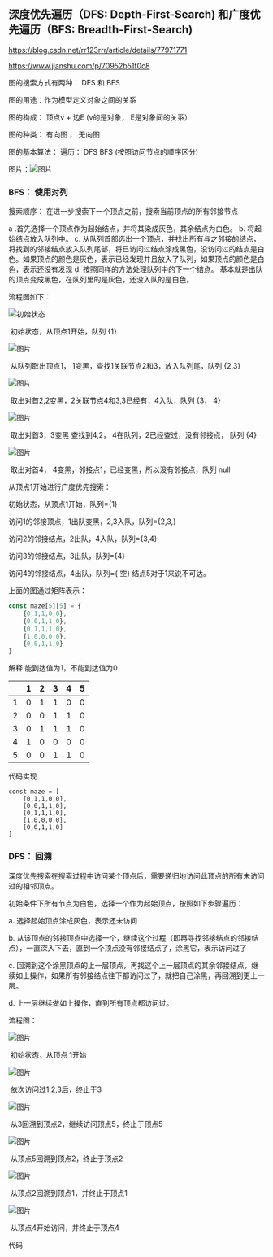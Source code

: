 ## 深度优先遍历（DFS: Depth-First-Search) 和广度优先遍历（BFS: Breadth-First-Search)

https://blog.csdn.net/rr123rrr/article/details/77971771

https://www.jianshu.com/p/70952b51f0c8

图的搜索方式有两种： DFS 和 BFS

图的用途：作为模型定义对象之间的关系

图的构成： 顶点v + 边E (v的是对象， E是对象间的关系）

图的种类： 有向图 ， 无向图

图的基本算法： 遍历： DFS BFS (按照访问节点的顺序区分)

图片：![图片](./img/广度优先遍历1.png)

### BFS： 使用对列

搜索顺序： 在进一步搜索下一个顶点之前，搜索当前顶点的所有邻接节点

a .首先选择一个顶点作为起始结点，并将其染成灰色，其余结点为白色。
 b. 将起始结点放入队列中。
 c. 从队列首部选出一个顶点，并找出所有与之邻接的结点，将找到的邻接结点放入队列尾部，将已访问过结点涂成黑色，没访问过的结点是白色。如果顶点的颜色是灰色，表示已经发现并且放入了队列，如果顶点的颜色是白色，表示还没有发现
 d. 按照同样的方法处理队列中的下一个结点。
 基本就是出队的顶点变成黑色，在队列里的是灰色，还没入队的是白色。

流程图如下：

![初始状态](./img/广度优先遍历1.png)

​																                  	初始状态，从顶点1开始，队列 {1}

![图片](./img/广度优先遍历2.png)

​																		从队列取出顶点1， 1变黑，查找1关联节点2和3，放入队列尾，队列 {2,3}

![图片](./img/广度优先遍历3.png)

​																	取出对首2,2变黑，2关联节点4和3,3已经有，4入队，队列 {3， 4}

![图片](./img/广度优先遍历4.png)

​																取出对首3，3变黑 查找到4,2， 4在队列，2已经查过，没有邻接点， 队列 {4}

![图片](./img/广度优先遍历6.png)

​																	取出对首4， 4变黑，邻接点1，已经变黑，所以没有邻接点，队列 null

从顶点1开始进行广度优先搜索：

初始状态，从顶点1开始，队列={1}

访问1的邻接顶点，1出队变黑，2,3入队，队列={2,3,}

访问2的邻接结点，2出队，4入队，队列={3,4}

访问3的邻接结点，3出队，队列={4}

访问4的邻接结点，4出队，队列={ 空}
 结点5对于1来说不可达。

上面的图通过矩阵表示：

```javascript
const maze[5][5] = {
    {0,1,1,0,0},
    {0,0,1,1,0},
    {0,1,1,1,0},
    {1,0,0,0,0},
    {0,0,1,1,0}
}
```

解释  能到达值为1，不能到达值为0

|      | 1    | 2    | 3    | 4    | 5    |
| ---- | ---- | ---- | ---- | ---- | ---- |
| 1    | 0    | 1    | 1    | 0    | 0    |
| 2    | 0    | 0    | 1    | 1    | 0    |
| 3    | 0    | 1    | 1    | 1    | 0    |
| 4    | 1    | 0    | 0    | 0    | 0    |
| 5    | 0    | 0    | 1    | 1    | 0    |

代码实现

```
const maze = [
    [0,1,1,0,0],
    [0,0,1,1,0],
    [0,1,1,1,0],
    [1,0,0,0,0],
    [0,0,1,1,0]
]

```



### DFS： 回溯

深度优先搜索在搜索过程中访问某个顶点后，需要递归地访问此顶点的所有未访问过的相邻顶点。

初始条件下所有节点为白色，选择一个作为起始顶点，按照如下步骤遍历：

a. 选择起始顶点涂成灰色，表示还未访问

b. 从该顶点的邻接顶点中选择一个，继续这个过程（即再寻找邻接结点的邻接结点），一直深入下去，直到一个顶点没有邻接结点了，涂黑它，表示访问过了

c. 回溯到这个涂黑顶点的上一层顶点，再找这个上一层顶点的其余邻接结点，继续如上操作，如果所有邻接结点往下都访问过了，就把自己涂黑，再回溯到更上一层。

d. 上一层继续做如上操作，直到所有顶点都访问过。

流程图：

![图片](./img/深度优先遍历1.png)

​																							初始状态，从顶点 1开始

![图片](./img/深度优先遍历2.png)

​																						依次访问过1,2,3后，终止于3

![图片](./img/深度优先遍历3.png)

​																		从3回溯到顶点2，继续访问顶点5，终止于顶点5

![图片](./img/深度优先遍历4.png)

​																		           从顶点5回溯到顶点2，终止于顶点2

![图片](./img/深度优先遍历5.png)

​																					从顶点2回溯到顶点1，并终止于顶点1

![图片](./img/深度优先遍历6.png)

​																						从顶点4开始访问，并终止于顶点4

代码

```

```


